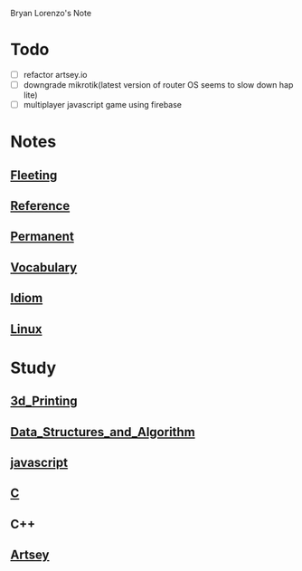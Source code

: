 Bryan Lorenzo's Note

# Todo
- [ ] refactor artsey.io
- [ ] downgrade mikrotik(latest version of router OS seems to slow down hap lite)
- [ ] multiplayer javascript game using firebase

# Notes
## [Fleeting](fleeting/fleeting.md) 
## [Reference](reference/reference.md) 
## [Permanent](permanent/permanent.md) 

## [Vocabulary](Vocabulary.md)
## [Idiom](Idiom.md)


## [Linux](Linux.md)

# Study
## [3d_Printing](3d_Printing.md)
## [Data_Structures_and_Algorithm](dsa.md)
## [javascript](javascript.md)
## [C](C.md)
## C++
## [Artsey](Artsey.md)

